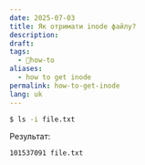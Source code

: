 ```yaml
---
date: 2025-07-03
title: Як отримати inode файлу?
description: 
draft: 
tags:
  - 🦮how-to
aliases:
  - how to get inode
permalink: how-to-get-inode
lang: uk
---
```


```bash
$ ls -i file.txt
```

Результат:

```bash
101537091 file.txt
```
